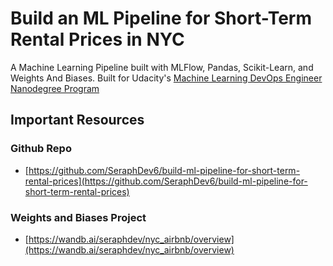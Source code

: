 # Build an ML Pipeline for Short-Term Rental Prices in NYC

A Machine Learning Pipeline built with MLFlow, Pandas, Scikit-Learn, and Weights And Biases. Built for Udacity's [Machine Learning DevOps Engineer Nanodegree Program](https://www.udacity.com/course/machine-learning-dev-ops-engineer-nanodegree--nd0821)

## Important Resources

### Github Repo
- [https://github.com/SeraphDev6/build-ml-pipeline-for-short-term-rental-prices](https://github.com/SeraphDev6/build-ml-pipeline-for-short-term-rental-prices)

### Weights and Biases Project
- [https://wandb.ai/seraphdev/nyc_airbnb/overview](https://wandb.ai/seraphdev/nyc_airbnb/overview)
